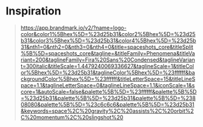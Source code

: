 # Inspiration
> https://app.brandmark.io/v2/?name=logo-color&color1%5Bhex%5D=%23d25b31&color2%5Bhex%5D=%23d25b31&color3%5Bhex%5D=%23d25b31&color4%5Bhex%5D=%23d25b31&nth1=0&nth2=0&nth3=0&nth4=0&title=spaceshots_core&titleSplit%5B%5D=spaceshots_core&tagline=&titleFamily=Phenomena&titleVariant=200&taglineFamily=Fira%20Sans%20Condensed&taglineVariant=300italic&titleScale=1.4479240069336627&taglineScale=1&titleColor%5Bhex%5D=%23d25b31&taglineColor%5Bhex%5D=%23ffffff&backgroundColor%5Bhex%5D=%23ffffff&titleLetterSpace=15&titleLineSpace=1.1&taglineLetterSpace=0&taglineLineSpace=1.1&iconScale=1&score=1&autoScale=false&palette%5B%5D=%23ffffff&palette%5B%5D=%23d25b31&palette%5B%5D=%23d25b31&palette%5B%5D=%23808080&palette%5B%5D=%23c6c6c6&palette%5B%5D=%23d25b31&keywords=space%2C%20gravity%2C%20assists%2C%20orbit%2C%20momentum%2C%20slingshot%20